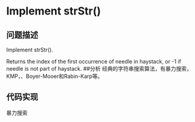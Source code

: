 # Implement strStr()
## 问题描述
Implement strStr().

Returns the index of the first occurrence of needle in haystack, or -1 if needle is not part of haystack.
##分析
经典的字符串搜索算法，有暴力搜索，KMP，、Boyer-Mooer和Rabin-Karp等。
## 代码实现
暴力搜索
